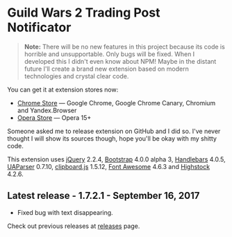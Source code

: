 # Guild Wars 2 Trading Post Notificator

> **Note:** There will be no new features in this project because its code is horrible and unsupportable. Only bugs will be fixed. When I developed this I didn't even know about NPM! Maybe in the distant future I'll create a brand new extension based on modern technologies and crystal clear code.

You can get it at extension stores now:
* [Chrome Store](https://chrome.google.com/webstore/detail/fmfminppfcknlpekeffahpnpfahmhojk) &mdash; Google Chrome, Google Chrome Canary, Chromium and Yandex.Browser
* [Opera Store](https://addons.opera.com/extensions/details/guild-wars-2tm-trading-post-notificator/) &mdash; Opera 15+

Someone asked me to release extension on GitHub and I did so. I've never thought I will show its sources though, hope you'll be okay with my shitty code.

This extension uses [jQuery](https://jquery.com/) 2.2.4, [Bootstrap](http://getbootstrap.com/) 4.0.0 alpha 3, [Handlebars](http://handlebarsjs.com/) 4.0.5, [UAParser](https://github.com/faisalman/ua-parser-js) 0.7.10, [clipboard.js](https://github.com/zenorocha/clipboard.js) 1.5.12, [Font Awesome](http://fontawesome.io/) 4.6.3 and [Highstock](http://www.highcharts.com/) 4.2.6.

## Latest release - 1.7.2.1 - September 16, 2017

* Fixed bug with text disappearing.

Check out previous releases at [releases](https://github.com/ssimplix/tp-notificator/releases) page.
